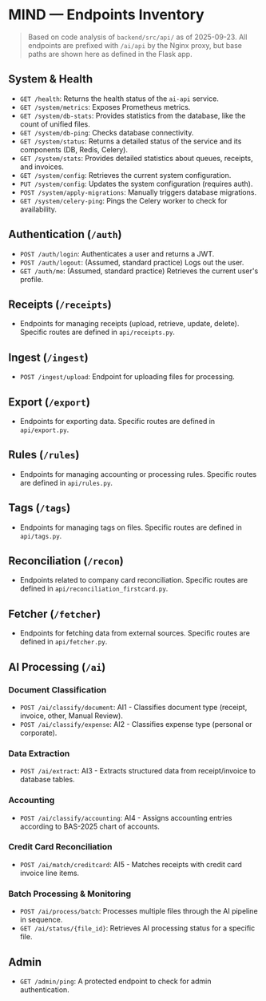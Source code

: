 # MIND — Endpoints Inventory

> Based on code analysis of `backend/src/api/` as of 2025-09-23. All endpoints are prefixed with `/ai/api` by the Nginx proxy, but base paths are shown here as defined in the Flask app.

## System & Health
- `GET /health`: Returns the health status of the `ai-api` service.
- `GET /system/metrics`: Exposes Prometheus metrics.
- `GET /system/db-stats`: Provides statistics from the database, like the count of unified files.
- `GET /system/db-ping`: Checks database connectivity.
- `GET /system/status`: Returns a detailed status of the service and its components (DB, Redis, Celery).
- `GET /system/stats`: Provides detailed statistics about queues, receipts, and invoices.
- `GET /system/config`: Retrieves the current system configuration.
- `PUT /system/config`: Updates the system configuration (requires auth).
- `POST /system/apply-migrations`: Manually triggers database migrations.
- `GET /system/celery-ping`: Pings the Celery worker to check for availability.

## Authentication (`/auth`)
- `POST /auth/login`: Authenticates a user and returns a JWT.
- `POST /auth/logout`: (Assumed, standard practice) Logs out the user.
- `GET /auth/me`: (Assumed, standard practice) Retrieves the current user's profile.

## Receipts (`/receipts`)
- Endpoints for managing receipts (upload, retrieve, update, delete). Specific routes are defined in `api/receipts.py`.

## Ingest (`/ingest`)
- `POST /ingest/upload`: Endpoint for uploading files for processing.

## Export (`/export`)
- Endpoints for exporting data. Specific routes are defined in `api/export.py`.

## Rules (`/rules`)
- Endpoints for managing accounting or processing rules. Specific routes are defined in `api/rules.py`.

## Tags (`/tags`)
- Endpoints for managing tags on files. Specific routes are defined in `api/tags.py`.

## Reconciliation (`/recon`)
- Endpoints related to company card reconciliation. Specific routes are defined in `api/reconciliation_firstcard.py`.

## Fetcher (`/fetcher`)
- Endpoints for fetching data from external sources. Specific routes are defined in `api/fetcher.py`.

## AI Processing (`/ai`)
### Document Classification
- `POST /ai/classify/document`: AI1 - Classifies document type (receipt, invoice, other, Manual Review).
- `POST /ai/classify/expense`: AI2 - Classifies expense type (personal or corporate).

### Data Extraction
- `POST /ai/extract`: AI3 - Extracts structured data from receipt/invoice to database tables.

### Accounting
- `POST /ai/classify/accounting`: AI4 - Assigns accounting entries according to BAS-2025 chart of accounts.

### Credit Card Reconciliation
- `POST /ai/match/creditcard`: AI5 - Matches receipts with credit card invoice line items.

### Batch Processing & Monitoring
- `POST /ai/process/batch`: Processes multiple files through the AI pipeline in sequence.
- `GET /ai/status/{file_id}`: Retrieves AI processing status for a specific file.

## Admin
- `GET /admin/ping`: A protected endpoint to check for admin authentication.